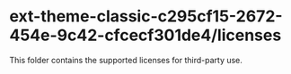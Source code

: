 # ext-theme-classic-c295cf15-2672-454e-9c42-cfcecf301de4/licenses

This folder contains the supported licenses for third-party use.
